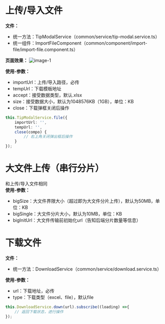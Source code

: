 # 上传/导入文件

**文件：**
- 统一方法：TipModalService（common/service/tip-modal.service.ts）
- 统一组件：ImportFileComponent（common/component/import-file/import-file.component.ts）

**页面效果：**
![image-1](assets/md/imgs/upload-file.png)

**使用-参数：**
- importUrl：上传/导入路径，必传
- tempUrl：下载模板地址
- accept：接受数据类型，默认.xlsx
- size：接受数据大小，默认为1048576KB（1GB），单位：KB
- close：下载弹框关闭后操作
```typescript
this.TipModalService.file({
	importUrl: '',
	tempUrl: '',
	close(compo) {
		// 右上角关闭弹出框后操作
	}
});
```

# 大文件上传（串行分片）

和上传/导入文件相同  
**使用-参数：**
- bigSize：大文件界限大小（超过即为大文件分片上传），默认为50MB，单位：KB
- bigSingle：大文件分片大小，默认为10MB，单位：KB
- bigInitUrl：大文件传输前初始化url（告知后端分片数量等信息）

# 下载文件

**文件：**
- 统一方法：DownloadService（common/service/download.service.ts）  

**使用-参数：**
- url：下载地址，必传
- type：下载类型（excel、file），默认file
```typescript
this.DownloadService.down(url).subscribe((loading) =>{
	// 返回下载状态，进行操作
});
```
